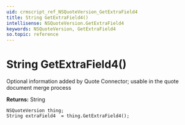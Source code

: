 ```yaml
---
uid: crmscript_ref_NSQuoteVersion_GetExtraField4
title: String GetExtraField4()
intellisense: NSQuoteVersion.GetExtraField4
keywords: NSQuoteVersion, GetExtraField4
so.topic: reference
---
```


# String GetExtraField4()

Optional information added by Quote Connector; usable in the quote document merge process

**Returns:** String

```crmscript
NSQuoteVersion thing;
String extraField4  = thing.GetExtraField4();
```

